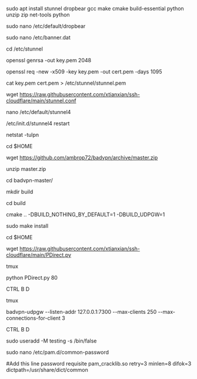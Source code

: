 sudo apt install stunnel dropbear gcc make cmake build-essential python unzip zip net-tools python

sudo nano /etc/default/dropbear

sudo nano /etc/banner.dat

cd /etc/stunnel

openssl genrsa -out key.pem 2048

openssl req -new -x509 -key key.pem -out cert.pem -days 1095

cat key.pem cert.pem > /etc/stunnel/stunnel.pem

wget https://raw.githubusercontent.com/xtianxian/ssh-cloudflare/main/stunnel.conf

nano /etc/default/stunnel4

/etc/init.d/stunnel4 restart

netstat -tulpn

cd $HOME

wget https://github.com/ambrop72/badvpn/archive/master.zip

unzip master.zip

cd badvpn-master/

mkdir build

cd build

cmake .. -DBUILD_NOTHING_BY_DEFAULT=1 -DBUILD_UDPGW=1

sudo make install

cd $HOME

wget https://raw.githubusercontent.com/xtianxian/ssh-cloudflare/main/PDirect.py

tmux

python PDirect.py 80

CTRL B D

tmux

badvpn-udpgw --listen-addr 127.0.0.1:7300 --max-clients 250 --max-connections-for-client 3

CTRL B D

sudo useradd -M testing -s /bin/false

sudo nano /etc/pam.d/common-password

#Add this line
password        requisite                       pam_cracklib.so retry=3 minlen=8 difok=3 dictpath=/usr/share/dict/common






